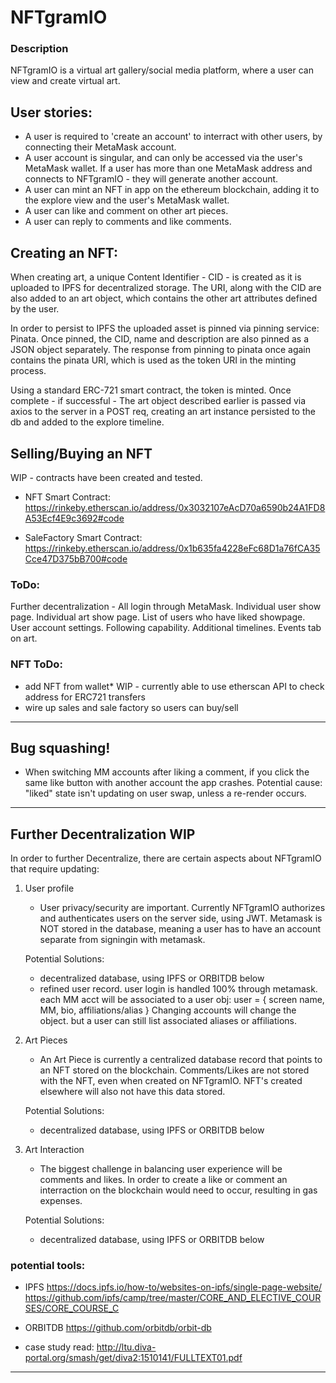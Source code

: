 # NFTgramIO

### Description

NFTgramIO is a virtual art gallery/social media platform, where a user can view and create virtual art.
## User stories:

* A user is required to 'create an account' to interract with other users, by connecting their MetaMask account. 
* A user account is singular, and can only be accessed via the user's MetaMask wallet. If a user has more than one MetaMask address and connects to NFTgramIO - they will generate another account.
* A user can mint an NFT in app on the ethereum blockchain, adding it to the explore view and the user's MetaMask wallet.
* A user can like and comment on other art pieces.
* A user can reply to comments and like comments.

## Creating an NFT:

When creating art, a unique Content Identifier - CID - is created as it is uploaded to IPFS for decentralized storage. The URI, along with the CID are also added to an art object, which contains the other art attributes defined by the user. 

In order to persist to IPFS the uploaded asset is pinned via pinning service: Pinata. Once pinned, the CID, name and description are also pinned as a JSON object separately. The response from pinning to pinata once again contains the pinata URI, which is used as the token URI in the minting process.

Using a standard ERC-721 smart contract, the token is minted. Once complete - if successful - The art object described earlier is passed via axios to the server in a POST req, creating an art instance persisted to the db and added to the explore timeline.

## Selling/Buying an NFT

WIP - contracts have been created and tested. 

* NFT Smart Contract: https://rinkeby.etherscan.io/address/0x3032107eAcD70a6590b24A1FD8A53Ecf4E9c3692#code


* SaleFactory Smart Contract: https://rinkeby.etherscan.io/address/0x1b635fa4228eFc68D1a76fCA35Cce47D375bB700#code

### ToDo:

Further decentralization - All login through MetaMask.
Individual user show page.
Individual art show page.
List of users who have liked showpage.
User account settings.
Following capability.
Additional timelines.
Events tab on art.

### NFT ToDo:

* add NFT from wallet* WIP - currently able to use etherscan API to check address for ERC721 transfers
* wire up sales and sale factory so users can buy/sell

-------------------------------------------------------
## Bug squashing! 

*  When switching MM accounts after liking a comment, if you click the same like button with another account the app crashes. Potential cause: "liked" state isn't updating on user swap, unless a re-render occurs. 

-------------------------------------------------------
## Further Decentralization WIP

In order to further Decentralize, there are certain aspects about NFTgramIO that require updating:

1. User profile
    - User privacy/security are important. Currently NFTgramIO authorizes and authenticates users on the server side, using JWT. Metamask is NOT stored in the database, meaning a user has to have an account separate from signingin with metamask. 

    Potential Solutions:
    * decentralized database, using IPFS or ORBITDB below
    * refined user record. user login is handled 100% through metamask. each MM acct will be associated to a user obj:
        user = { screen name, MM, bio, affiliations/alias }
        Changing accounts will change the object. but a user can still list associated aliases or affiliations.

2. Art Pieces
    - An Art Piece is currently a centralized database record that points to an NFT stored on the blockchain. Comments/Likes are not stored with the NFT, even when created on NFTgramIO. NFT's created elsewhere will also not have this data stored.

    Potential Solutions:
    * decentralized database, using IPFS or ORBITDB below

3. Art Interaction
    - The biggest challenge in balancing user experience will be comments and likes. In order to create a like or comment an interraction on the blockchain would need to occur, resulting in gas expenses.

    Potential Solutions:
    * decentralized database, using IPFS or ORBITDB below

### potential tools: 

- IPFS
https://docs.ipfs.io/how-to/websites-on-ipfs/single-page-website/
https://github.com/ipfs/camp/tree/master/CORE_AND_ELECTIVE_COURSES/CORE_COURSE_C

- ORBITDB
https://github.com/orbitdb/orbit-db

- case study read:
http://ltu.diva-portal.org/smash/get/diva2:1510141/FULLTEXT01.pdf










------
<!-- #### Available Scripts

In the project directory, you can run:
#### `yarn start` 

Runs the app in the development mode.<br />
Open [http://localhost:3000](http://localhost:3000) to view it in the browser.

The page will reload if you make edits.<br />
You will also see any lint errors in the console.

#### `yarn build`

Builds the app for production to the `build` folder.<br />
It correctly bundles React in production mode and optimizes the build for the best performance.

The build is minified and the filenames include the hashes.<br />
Your app is ready to be deployed!

See the section about [deployment](https://facebook.github.io/create-react-app/docs/deployment) for more information.

#### `yarn eject`

**Note: this is a one-way operation. Once you `eject`, you can’t go back!**

If you aren’t satisfied with the build tool and configuration choices, you can `eject` at any time. This command will remove the single build dependency from your project.

Instead, it will copy all the configuration files and the transitive dependencies (Webpack, Babel, ESLint, etc) right into your project so you have full control over them. All of the commands except `eject` will still work, but they will point to the copied scripts so you can tweak them. At this point you’re on your own.

You don’t have to ever use `eject`. The curated feature set is suitable for small and middle deployments, and you shouldn’t feel obligated to use this feature. However we understand that this tool wouldn’t be useful if you couldn’t customize it when you are ready for it.

### Learn More

You can learn more in the [Create React App documentation](https://facebook.github.io/create-react-app/docs/getting-started).

To learn React, check out the [React documentation](https://reactjs.org/). -->



